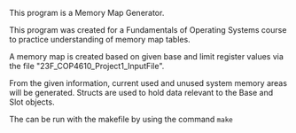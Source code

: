 This program is a Memory Map Generator.

This program was created for a Fundamentals of Operating Systems course to practice understanding of memory map tables.

A memory map is created based on given base and limit register values via the file "23F_COP4610_Project1_InputFile".

From the given information, current used and unused system memory areas will be generated. Structs are used to hold data relevant to the Base and Slot objects.


The can be run with the makefile by using the command `make`
